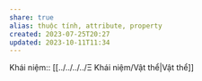 ```yaml
---
share: true
alias: thuộc tính, attribute, property
created: 2023-07-25T20:27
updated: 2023-10-11T11:34
---
```

Khái niệm:: [[../../../../Ξ Khái niệm/Vật thể|Vật thể]]
